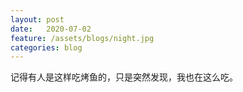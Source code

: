 ```yaml
---
layout: post
date:   2020-07-02
feature: /assets/blogs/night.jpg
categories: blog
---
```


记得有人是这样吃烤鱼的，只是突然发现，我也在这么吃。










